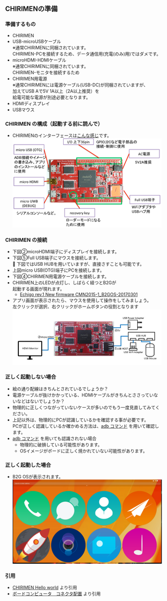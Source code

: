 ## CHIRIMENの準備

### 準備するもの
- CHIRIMEN
- USB-microUSBケーブル<br>※通常CHIRIMENに同梱されています。<br>CHIRIMEN-PCを接続するため、データ通信用(充電(のみ)用)ではダメです。
- microHDMI-HDMIケーブル<br>※通常CHIRIMENに同梱されています。<br>CHIRIMEN-モニタを接続するため
- CHIRIMEN用電源<br>※通常CHIRIMENには電源ケーブル(USB-DC)が同梱されていますが、<br>加えてUSB Aで5V 1A以上（2A以上推奨）を<br>給電可能な電源が別途必要となります。
- HDMIディスプレイ
- USBマウス

### CHIRIMEN の構成（起動する前に読んで）
- CHIRIMENのインターフェースは[こんな感じ](https://chirimen.org/docs/ja/board_connectors.html)です。<br>
![img/About-CHIRIMEN.png](img/About-CHIRIMEN.png)

### CHIRIMEN の接続
- 下図②microHDMI端子にディスプレイを接続します。
- 下図⑤Full USB端子にマウスを接続します。<br>
下図ではUSB HUBを用いていますが、直接さすことも可能です。
- 上図micro USB(OTG)端子にPCを接続します。
- 下図④CHIRIMEN用電源ケーブルを接続します。
- CHIRIMEN上のLEDが点灯し、しばらく経つとB2Gが<br>起動する画面が現れます。
  - [Echigo rev.1 New firmware CMN2015-1_B2GOS-20170301](https://youtu.be/igPrE2pR8dw)
- アプリ画面が表示されたら、マウスを使用して操作をしてみましょう。<br>左クリックが選択、右クリックがホームボタンの役割となります
![img/chirimen_basic_conf.jpg](img/chirimen_basic_conf.jpg)

### 正しく起動しない場合
- 絵の通り配線はきちんとされているでしょうか？
- 電源ケーブルが抜けかかっている、HDMIケーブルがきちんとささっていないなどはないでしょうか？
- 物理的に正しくつながっていないケースが多いのでもう一度見直してみてください。
- 上記以外は、物理的にPCが認識しているかを確認する事が必要です。<br>
  PCが正しく認識しているか確かめる方法は、[adb コマンド](04.adb-command.md) を用いて確認します。
- [adb コマンド](04.adb-command.md) を用いても認識されない場合
  - 物理的に破損している可能性があります。
  - OSイメージがボードに正しく焼かれていない可能性があります。

### 正しく起動した場合
- B2G OSが表示されます。<br>
![img/CHIRIMEN-DeskTop.png](img/CHIRIMEN-DeskTop.png)

### 引用
- [CHIRIMEN Hello world](http://qiita.com/kotakagi/items/3a4f7865ab784cd88cdd) より引用
- [ボードコンピュータ　コネクタ配置](https://chirimen.org/docs/ja/board_connectors.html) より引用
